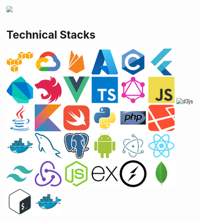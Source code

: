 <img 
 src="https://amorelli.tech/github-activity" />
# Technical Stacks
<p align="left">
<img src="https://raw.githubusercontent.com/devicons/devicon/master/icons/amazonwebservices/amazonwebservices-original.svg" alt="aws" width="70" height="70"/>
<img src="https://raw.githubusercontent.com/devicons/devicon/master/icons/googlecloud/googlecloud-original.svg" alt="google cloud" width="70" height="70"/>
<img src="https://raw.githubusercontent.com/devicons/devicon/master/icons/firebase/firebase-plain.svg" alt="firebase" width="70" height="70"/>
<img src="https://raw.githubusercontent.com/devicons/devicon/master/icons/azure/azure-original.svg" alt="azure" width="70" height="70"/>
<img src="https://raw.githubusercontent.com/devicons/devicon/master/icons/c/c-original.svg" alt="c" width="70" height="70"/>
<img src="https://raw.githubusercontent.com/devicons/devicon/master/icons/flutter/flutter-original.svg" alt="flutter" width="70" height="70"/>
<img src="https://raw.githubusercontent.com/devicons/devicon/master/icons/dart/dart-original.svg" alt="dart" width="70" height="70"/>
<img src="https://raw.githubusercontent.com/devicons/devicon/master/icons/nestjs/nestjs-plain.svg" alt="nestjs" width="70" height="70"/>
<img src="https://raw.githubusercontent.com/vuejs/art/master/logo.svg" alt="typescript" width="70" height="70"/>
<img src="https://raw.githubusercontent.com/devicons/devicon/master/icons/typescript/typescript-original.svg" alt="typescript" width="70" height="70"/>
<img src="https://raw.githubusercontent.com/devicons/devicon/master/icons/graphql/graphql-plain.svg" alt="graphql" width="70" height="70"/>
<img src="https://raw.githubusercontent.com/devicons/devicon/master/icons/javascript/javascript-original.svg" alt="javascript" width="70" height="70"/>
<img src="https://upload.wikimedia.org/wikipedia/commons/2/2d/Tensorflow_logo.svg" alt="d3js" width="70" height="70"/>
<img src="https://raw.githubusercontent.com/devicons/devicon/master/icons/java/java-original.svg" alt="java" width="70" height="70"/>
<img src="https://raw.githubusercontent.com/devicons/devicon/master/icons/kotlin/kotlin-original.svg" alt="kotlin" width="70" height="70"/>
<img src="https://raw.githubusercontent.com/devicons/devicon/master/icons/swift/swift-original.svg" alt="swift" width="70" height="70"/>
<img src="https://raw.githubusercontent.com/devicons/devicon/master/icons/python/python-original.svg" alt="python" width="70" height="70"/>
<img src="https://raw.githubusercontent.com/devicons/devicon/master/icons/php/php-original.svg" alt="php" width="70" height="70"/>
<img src="https://raw.githubusercontent.com/devicons/devicon/master/icons/laravel/laravel-plain.svg" alt="laravel" width="70" height="70"/>
<img src="https://raw.githubusercontent.com/devicons/devicon/master/icons/docker/docker-original.svg" alt="docker" width="70" height="70"/>
<img src="https://raw.githubusercontent.com/devicons/devicon/master/icons/mysql/mysql-original.svg" alt="mysql" width="70" height="70"/>
<img src="https://raw.githubusercontent.com/devicons/devicon/master/icons/postgresql/postgresql-original.svg" alt="postgresql" width="70" height="70"/>
<img src="https://raw.githubusercontent.com/devicons/devicon/master/icons/android/android-plain.svg" alt="android" width="70" height="70"/>
<img src="https://raw.githubusercontent.com/devicons/devicon/master/icons/electron/electron-original.svg" alt="electron" width="70" height="70"/>
<img src="https://raw.githubusercontent.com/devicons/devicon/master/icons/react/react-original.svg" alt="react" width="70" height="70"/>
<img src="https://raw.githubusercontent.com/devicons/devicon/master/icons/tailwindcss/tailwindcss-plain.svg" alt="tailwindcss" width="70" height="70"/>
<img src="https://raw.githubusercontent.com/devicons/devicon/master/icons/redux/redux-original.svg" alt="redux" width="70" height="70"/>
<img src="https://raw.githubusercontent.com/devicons/devicon/master/icons/nodejs/nodejs-original.svg" alt="nodejs" width="70" height="70"/>
<img src="https://raw.githubusercontent.com/devicons/devicon/master/icons/express/express-original.svg" alt="express" width="70" height="70"/>
<img src="https://raw.githubusercontent.com/devicons/devicon/master/icons/socketio/socketio-original.svg" alt="socketio" width="70" height="70"/>
<img src="https://raw.githubusercontent.com/devicons/devicon/master/icons/mongodb/mongodb-original.svg" alt="mongodb" width="70" height="70"/>
<img src="https://raw.githubusercontent.com/devicons/devicon/master/icons/bash/bash-original.svg" alt="bash" width="70" height="70"/>
<img src="https://raw.githubusercontent.com/devicons/devicon/master/icons/docker/docker-original.svg" alt="docker" width="70" height="70"/>
</p>
